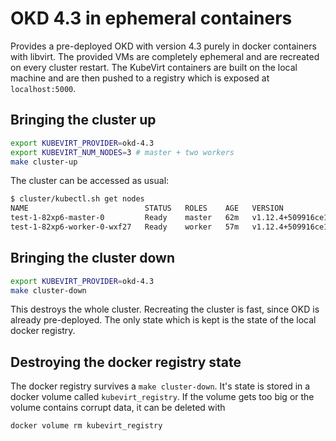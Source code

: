 # OKD 4.3 in ephemeral containers

Provides a pre-deployed OKD with version 4.3 purely in docker
containers with libvirt. The provided VMs are completely ephemeral and are
recreated on every cluster restart. The KubeVirt containers are built on the
local machine and are then pushed to a registry which is exposed at
`localhost:5000`.

## Bringing the cluster up

```bash
export KUBEVIRT_PROVIDER=okd-4.3
export KUBEVIRT_NUM_NODES=3 # master + two workers
make cluster-up
```

The cluster can be accessed as usual:

```bash
$ cluster/kubectl.sh get nodes
NAME                          STATUS   ROLES    AGE   VERSION
test-1-82xp6-master-0         Ready    master   62m   v1.12.4+509916ce1
test-1-82xp6-worker-0-wxf27   Ready    worker   57m   v1.12.4+509916ce1
```

## Bringing the cluster down

```bash
export KUBEVIRT_PROVIDER=okd-4.3
make cluster-down
```

This destroys the whole cluster. Recreating the cluster is fast, since OKD is
already pre-deployed. The only state which is kept is the state of the local
docker registry.

## Destroying the docker registry state

The docker registry survives a `make cluster-down`. It's state is stored in a
docker volume called `kubevirt_registry`. If the volume gets too big or the
volume contains corrupt data, it can be deleted with

```bash
docker volume rm kubevirt_registry
```
